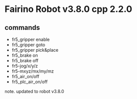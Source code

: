 # Fairino Robot v3.8.0 cpp 2.2.0

## commands

* fr5_gripper enable
* fr5_gripper goto
* fr5_gripper pick&place
* fr5_brake on
* fr5_brake off
* fr5-jog/x/y/z
* fr5-mxyz/mx/my/mz
* fr5_air_on/off
* fr5_plc_air_on/off

note. updated to robot v3.8.0

